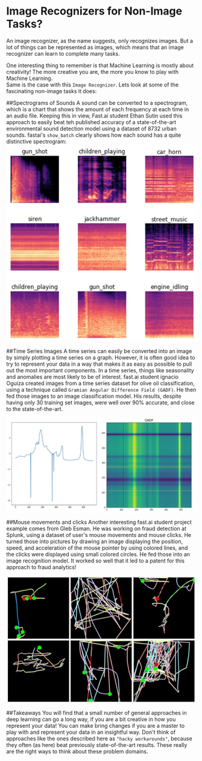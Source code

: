 # Image Recognizers for Non-Image Tasks?

An image recognizer, as the name suggests, only recognizes images. But a lot of things can be represented as images, which means that an image recognizer can learn to complete many tasks.
      
One interesting thing to remember is that Machine Learning is mostly about creativity! The more creative you are, the more you know to play with Machine Learning. 				
Same is the case with this `Image Recognizer`.
Lets look at some of the fascinating non-image tasks it does:

##Spectrograms of Sounds
A sound can be converted to a spectrogram, which is a chart that shows the amount of each frequency at each time in an audio file. Keeping this in view, Fast.ai student Ethan Sutin used this approach to easily beat teh published accuracy of a state-of-the-art environmental sound detection model using a dataset of 8732 urban sounds. fastai's `show_batch` clearly shows how each sound has a quite distinctive spectrogram:
![](/images/sounds.jpeg "Spectrogram of sounds")

##Time Series Images
A time series can easily be converted into an image by simply plotting a time series on a graph. However, it is often good idea to try to represent your data in a way that makes it as easy as possible to pull out the most important components. In a time series, things like seasonality and anomalies are most likely to be of interest.
fast.ai student ignacio Oguiza created images from a time series dataset for olive oil classification, using a technique called `Gramian Angular Difference Field (GADF)`. He then fed those images to an image classification model. His results, despite having only 30 training set images, were well over 90% accurate, and close to the state-of-the-art. 

![](/images/time.jpg "Time series to image")

##Mouse movements and clicks
Another interesting fast.ai student project example comes from Gleb Esman. He was working on fraud detection at Splunk, using a dataset of user's mouse movements and mouse clicks. He turned those into pictures by drawing an image displaying the position, speed, and acceleration of the mouse pointer by using colored lines, and the clicks were displayed using small colored circles. He fed those into an image recognition model. It worked so well that it led to a patent for this approach to fraud analytics!

![](/images/mouse.jpg "Computer Mouse behaviour in to images")


##Takeaways
   You will find that a small number of general approaches in deep learning can go a long way, if you are a bit creative in how you represent your data! You can make bring changes if you are a master to play with and represent your data in an insightful way. 
Don't think of approaches like the ones described here as `"hacky workarounds"`, because they often (as here) beat previously state-of-the-art results. These really are the right ways to think about these problem domains. 
